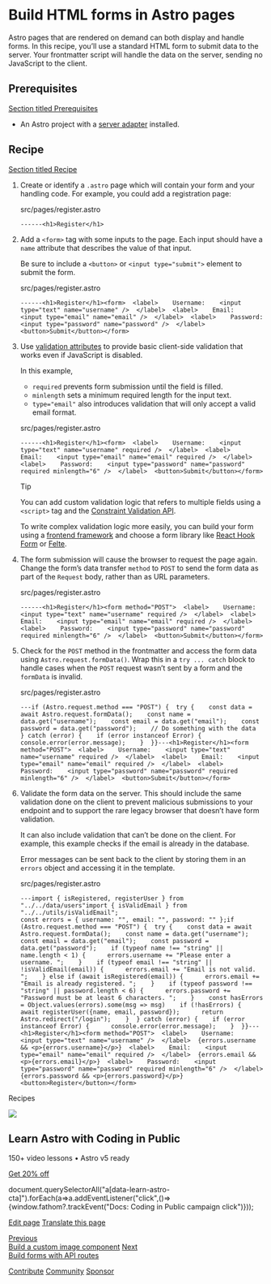 Build HTML forms in Astro pages
===============================

Astro pages that are rendered on demand can both display and handle forms. In this recipe, you’ll use a standard HTML form to submit data to the server. Your frontmatter script will handle the data on the server, sending no JavaScript to the client.

Prerequisites
-------------

[Section titled Prerequisites](#prerequisites)

*   An Astro project with a [server adapter](/en/guides/on-demand-rendering/#server-adapters) installed.

Recipe
------

[Section titled Recipe](#recipe)

1.  Create or identify a `.astro` page which will contain your form and your handling code. For example, you could add a registration page:
    
    src/pages/register.astro
    
        ------<h1>Register</h1>
    
2.  Add a `<form>` tag with some inputs to the page. Each input should have a `name` attribute that describes the value of that input.
    
    Be sure to include a `<button>` or `<input type="submit">` element to submit the form.
    
    src/pages/register.astro
    
        ------<h1>Register</h1><form>  <label>    Username:    <input type="text" name="username" />  </label>  <label>    Email:    <input type="email" name="email" />  </label>  <label>    Password:    <input type="password" name="password" />  </label>  <button>Submit</button></form>
    
3.  Use [validation attributes](https://developer.mozilla.org/en-US/docs/Learn/Forms/Form_validation#using_built-in_form_validation) to provide basic client-side validation that works even if JavaScript is disabled.
    
    In this example,
    
    *   `required` prevents form submission until the field is filled.
    *   `minlength` sets a minimum required length for the input text.
    *   `type="email"` also introduces validation that will only accept a valid email format.
    
    src/pages/register.astro
    
        ------<h1>Register</h1><form>  <label>    Username:    <input type="text" name="username" required />  </label>  <label>    Email:    <input type="email" name="email" required />  </label>  <label>    Password:    <input type="password" name="password" required minlength="6" />  </label>  <button>Submit</button></form>
    
    Tip
    
    You can add custom validation logic that refers to multiple fields using a `<script>` tag and the [Constraint Validation API](https://developer.mozilla.org/en-US/docs/Web/HTML/Constraint_validation#complex_constraints_using_the_constraint_validation_api).
    
    To write complex validation logic more easily, you can build your form using a [frontend framework](/en/guides/framework-components/) and choose a form library like [React Hook Form](https://react-hook-form.com/) or [Felte](https://felte.dev/).
    
4.  The form submission will cause the browser to request the page again. Change the form’s data transfer `method` to `POST` to send the form data as part of the `Request` body, rather than as URL parameters.
    
    src/pages/register.astro
    
        ------<h1>Register</h1><form method="POST">  <label>    Username:    <input type="text" name="username" required />  </label>  <label>    Email:    <input type="email" name="email" required />  </label>  <label>    Password:    <input type="password" name="password" required minlength="6" />  </label>  <button>Submit</button></form>
    
5.  Check for the `POST` method in the frontmatter and access the form data using `Astro.request.formData()`. Wrap this in a `try ... catch` block to handle cases when the `POST` request wasn’t sent by a form and the `formData` is invalid.
    
    src/pages/register.astro
    
        ---if (Astro.request.method === "POST") {  try {    const data = await Astro.request.formData();    const name = data.get("username");    const email = data.get("email");    const password = data.get("password");    // Do something with the data  } catch (error) {    if (error instanceof Error) {      console.error(error.message);    }  }}---<h1>Register</h1><form method="POST">  <label>    Username:    <input type="text" name="username" required />  </label>  <label>    Email:    <input type="email" name="email" required />  </label>  <label>    Password:    <input type="password" name="password" required minlength="6" />  </label>  <button>Submit</button></form>
    
6.  Validate the form data on the server. This should include the same validation done on the client to prevent malicious submissions to your endpoint and to support the rare legacy browser that doesn’t have form validation.
    
    It can also include validation that can’t be done on the client. For example, this example checks if the email is already in the database.
    
    Error messages can be sent back to the client by storing them in an `errors` object and accessing it in the template.
    
    src/pages/register.astro
    
        ---import { isRegistered, registerUser } from "../../data/users"import { isValidEmail } from "../../utils/isValidEmail";
        const errors = { username: "", email: "", password: "" };if (Astro.request.method === "POST") {  try {    const data = await Astro.request.formData();    const name = data.get("username");    const email = data.get("email");    const password = data.get("password");    if (typeof name !== "string" || name.length < 1) {      errors.username += "Please enter a username. ";    }    if (typeof email !== "string" || !isValidEmail(email)) {      errors.email += "Email is not valid. ";    } else if (await isRegistered(email)) {      errors.email += "Email is already registered. ";    }    if (typeof password !== "string" || password.length < 6) {      errors.password += "Password must be at least 6 characters. ";    }    const hasErrors = Object.values(errors).some(msg => msg)    if (!hasErrors) {      await registerUser({name, email, password});      return Astro.redirect("/login");    }  } catch (error) {    if (error instanceof Error) {      console.error(error.message);    }  }}---<h1>Register</h1><form method="POST">  <label>    Username:    <input type="text" name="username" />  </label>  {errors.username && <p>{errors.username}</p>}  <label>    Email:    <input type="email" name="email" required />  </label>  {errors.email && <p>{errors.email}</p>}  <label>    Password:    <input type="password" name="password" required minlength="6" />  </label>  {errors.password && <p>{errors.password}</p>}  <button>Register</button></form>
    

Recipes

![](/_astro/CodingInPublic.DpaYu7Qd_5sx41.webp)

Learn Astro with **Coding in Public**
-------------------------------------

150+ video lessons • Astro v5 ready

[Get 20% off](https://learnastro.dev?code=ASTRO_PROMO)

document.querySelectorAll("a\[data-learn-astro-cta\]").forEach(a=>a.addEventListener("click",()=>{window.fathom?.trackEvent("Docs: Coding in Public campaign click")}));

[Edit page](https://github.com/withastro/docs/edit/main/src/content/docs/en/recipes/build-forms.mdx) [Translate this page](https://contribute.docs.astro.build/guides/i18n/)

[Previous  
Build a custom image component](/en/recipes/build-custom-img-component/) [Next  
Build forms with API routes](/en/recipes/build-forms-api/)

[Contribute](/en/contribute/) [Community](https://astro.build/chat) [Sponsor](https://opencollective.com/astrodotbuild)